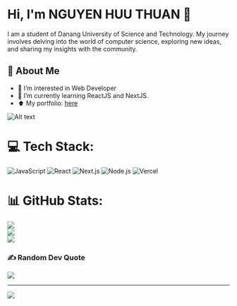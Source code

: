 # Hi, I'm NGUYEN HUU THUAN 👋

I am a student of Danang University of Science and Technology. My journey involves delving into the world of computer science, exploring new ideas, and sharing my insights with the community.


## 🚀 About Me

- 📝 I’m interested in Web Developer
- 👀 I’m currently learning ReactJS and NextJS.
- ⬆️ My portfolio: [here](https://portfolio-thuannguyen11s-projects.vercel.app/)

![Alt text](https://media1.tenor.com/m/2nKSTDDekOgAAAAC/coding-kira.gif)


# 💻 Tech Stack:
![JavaScript](https://img.shields.io/badge/javascript-%23323330.svg?style=for-the-badge&logo=javascript&logoColor=F7DF1E) ![React](https://img.shields.io/badge/react-%2361DAFB.svg?style=for-the-badge&logo=react&logoColor=black) ![Next.js](https://img.shields.io/badge/next.js-%23000000.svg?style=for-the-badge&logo=next.js&logoColor=white) ![Node.js](https://img.shields.io/badge/node.js-%23339933.svg?style=for-the-badge&logo=node.js&logoColor=white) ![Vercel](https://img.shields.io/badge/vercel-%23000000.svg?style=for-the-badge&logo=vercel&logoColor=white)


# 📊 GitHub Stats:
![](https://github-readme-stats.vercel.app/api?username=thuannguyenhuu11&theme=default_repocard&hide_border=false&include_all_commits=true&count_private=false)<br/>
![](https://github-readme-streak-stats.herokuapp.com/?user=thuannguyenhuu11&theme=default_repocard&hide_border=false)<br/>
![](https://github-readme-stats.vercel.app/api/top-langs/?username=thuannguyenhuu11&theme=default_repocard&hide_border=false&include_all_commits=true&count_private=false&layout=compact)

### ✍️ Random Dev Quote
![](https://quotes-github-readme.vercel.app/api?type=horizontal&theme=dark)

---
[![](https://visitcount.itsvg.in/api?id=thuannguyenhuu11&icon=2&color=1)](https://visitcount.itsvg.in)


<!-- Proudly created with GPRM ( https://gprm.itsvg.in ) -->
